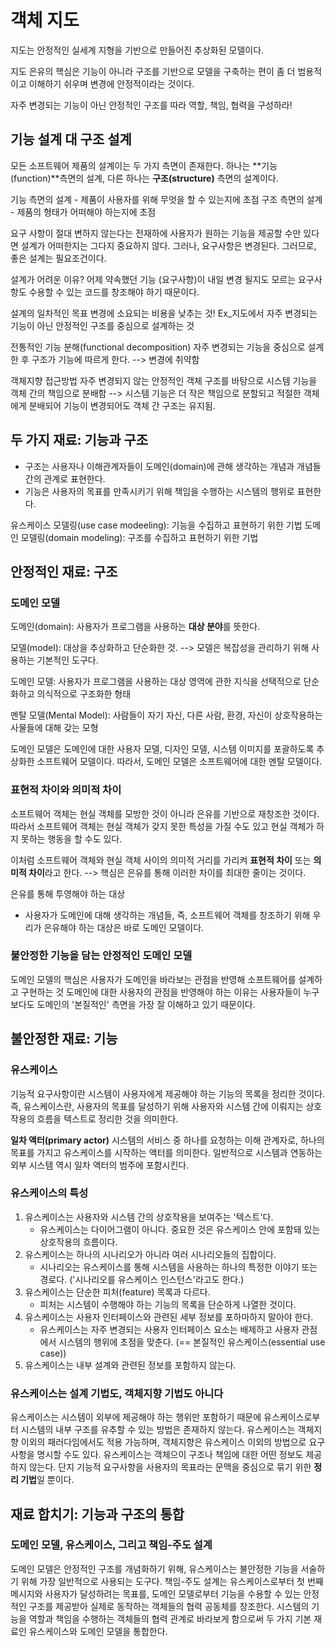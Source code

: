 # 객체 지도

지도는 안정적인 실세계 지형을 기반으로 만들어진 추상화된 모델이다.

지도 은유의 핵심은 기능이 아니라 구조를 기반으로 모델을 구축하는 편이 좀 더 범용적이고 이해하기 쉬우며 변경에 안정적이라는 것이다.

자주 변경되는 기능이 아닌 안정적인 구조를 따라 역할, 책임, 협력을 구성하라!


## 기능 설계 대 구조 설계
모든 소프트웨어 제품의 설계이는 두 가지 측면이 존재한다. 하나는 **기능(function)**측면의 설계, 다른 하나는 **구조(structure)** 측면의 설계이다.

기능 측면의 설계 - 제품이 사용자를 위해 무엇을 할 수 있는지에 초점
구조 측면의 설계 - 제품의 형태가 어떠해야 하는지에 초점

요구 사항이 절대 변하지 않는다는 전재하에 사용자가 원하는 기능을 제공할 수만 있다면 설계가 어떠한지는 그다지 중요하지 않다.
그러나, 요구사항은 변경된다.
그러므로, 좋은 설계는 필요조건이다.

설계가 어려운 이유?
어제 약속했던 기능 (요구사항)이 내일 변경 될지도 모르는 요구사항도 수용할 수 있는 코드를 창조해야 하기 때문이다.

설계의 일차적인 목표
변경에 소요되는 비용을 낮추는 것!
Ex_지도에서 자주 변경되는 기능이 아닌 안정적인 구조를 중심으로 설계하는 것

전통적인 기능 분해(functional decomposition)
자주 변경되는 기능을 중심으로 설계한 후 구조가 기능에 따르게 한다. --> 변경에 취약함

객체지향 접근방법
자주 변경되지 않는 안정적인 객체 구조를 바탕으로 시스템 기능을 객체 간의 책임으로 분배함 --> 시스템 기능은 더 작은 책임으로 분할되고 적절한 객체에게 분배되어 기능이 변경되어도 객체 간 구조는 유지됨.


## 두 가지 재료: 기능과 구조
- 구조는 사용자나 이해관계자들이 도메인(domain)에 관해 생각하는 개념과 개념들 간의 관계로 표현한다.
- 기능은 사용자의 목표를 만족시키기 위해 책임을 수행하는 시스템의 행위로 표현한다.

유스케이스 모델링(use case modeeling): 기능을 수집하고 표현하기 위한 기법
도메인 모델링(domain modeling): 구조를 수집하고 표현하기 위한 기법


## 안정적인 재료: 구조
### 도메인 모델
도메인(domain): 사용자가 프로그램을 사용하는 **대상 분야**를 뜻한다.

모델(model): 대상을 추상화하고 단순화한 것.
--> 모델은 복잡성을 관리하기 위해 사용하는 기본적인 도구다.

도메인 모델: 사용자가 프로그램을 사용하는 대상 영역에 관한 지식을 선택적으로 단순화하고 의식적으로 구조화한 형태

멘탈 모델(Mental Model): 사람들이 자기 자신, 다른 사람, 환경, 자신이 상호작용하는 사물들에 대해 갖는 모형

도메인 모델은 도메인에 대한 사용자 모델, 디자인 모델, 시스템 이미지를 포괄하도록 추상화한 소프트웨어 모델이다.
따라서, 도메인 모델은 소프트웨어에 대한 멘탈 모델이다.


### 표현적 차이와 의미적 차이
소프트웨어 객체는 현실 객체를 모방한 것이 아니라 은유를 기반으로 재창조한 것이다.
따라서 소프트웨어 객체는 현실 객체가 갖지 못한 특성을 가질 수도 있고 현실 객체가 하지 못하는 행동을 할 수도 있다.

이처럼 소프트웨어 객체와 현실 객체 사이의 의미적 거리를 가리켜 **표현적 차이** 또는 **의미적 차이**라고 한다.
--> 핵심은 은유를 통해 이러한 차이를 최대한 줄이는 것이다.

은유를 통해 투영해야 하는 대상
- 사용자가 도메인에 대해 생각하는 개념들, 즉, 소프트웨어 객체를 창조하기 위해 우리가 은유해야 하는 대상은 바로 도메인 모델이다.


### 불안정한 기능을 담는 안정적인 도메인 모델
도메인 모델의 핵심은 사용자가 도메인을 바라보는 관점을 반영해 소프트웨어를 설계하고 구현하는 것
도메인에 대한 사용자의 관점을 반영해야 하는 이유는 사용자들이 누구보다도 도메인의 '본질적인' 측면을 가장 잘 이해하고 있기 때문이다.


## 불안정한 재료: 기능
### 유스케이스
기능적 요구사항이란 시스템이 사용자에게 제공해야 하는 기능의 목록을 정리한 것이다.
즉, 유스케이스란, 사용자의 목표를 달성하기 위해 사용자와 시스템 간에 이뤄지는 상호작용의 흐름을 텍스트로 정리한 것을 의미한다.

**일차 액터(primary actor)**
시스템의 서비스 중 하나를 요청하는 이해 관계자로, 하나의 목표를 가지고 유스케이스를 시작하는 액터를 의미한다. 일반적으로 시스템과 연동하는 외부 시스템 역시 일차 액터의 범주에 포함시킨다.


### 유스케이스의 특성
1. 유스케이스는 사용자와 시스템 간의 상호작용을 보여주는 '텍스트'다.
    - 유스케이스는 다이어그램이 아니다. 중요한 것은 유스케이스 안에 포함돼 있는 상호작용의 흐름이다.
2. 유스케이스는 하나의 시나리오가 아니라 여러 시나리오들의 집합이다.
    - 시나리오는 유스케이스를 통해 시스템을 사용하는 하나의 특정한 이야기 또는 경로다. ('시나리오를 유스케이스 인스턴스'라고도 한다.)
3. 유스케이스는 단순한 피처(feature) 목록과 다르다.
    - 피처는 시스템이 수행해야 하는 기능의 목록을 단순하게 나열한 것이다.
4. 유스케이스는 사용자 인터페이스와 관련된 세부 정보를 포하마하지 말아야 한다.
    - 유스케이스는 자주 변경되는 사용자 인터페이스 요소는 배제하고 사용자 관점에서 시스템의 행위에 초점을 맞춘다. (== 본질적인 유스케이스(essential use case))
5. 유스케이스는 내부 설계와 관련된 정보를 포함하지 않는다.


### 유스케이스는 설계 기법도, 객체지향 기법도 아니다
유스케이스는 시스템이 외부에 제공해야 하는 행위만 포함하기 때문에 유스케이스로부터 시스템의 내부 구조를 유추할 수 있는 방법은 존재하지 않는다.
유스케이스는 객체지향 이외의 패러다임에서도 적용 가능하며, 객체지향은 유스케이스 이외의 방법으로 요구사항을 명시할 수도 있다.
유스케이스는 객체으이 구조나 책임에 대한 어떤 정보도 제공하지 않는다.
단지 기능적 요구사항을 사용자의 목표라는 문맥을 중심으로 묶기 위한 **정리 기법**일 뿐이다.


## 재료 합치기: 기능과 구조의 통합
### 도메인 모델, 유스케이스, 그리고 책임-주도 설계
도메인 모델은 안정적인 구조를 개념화하기 위해, 유스케이스는 불안정한 기능을 서술하기 위해 가장 일반적으로 사용되는 도구다.
책임-주도 설계는 유스케이스로부터 첫 번째 메시지와 사용자가 달성하려는 목표를, 도메인 모델로부터 기능을 수용할 수 있는 안정적인 구조를 제공받아 실제로 동작하는 객체들의 협력 공동체를 창조한다.
시스템의 기능을 역할과 책임을 수행하는 객체들의 협력 관계로 바라보게 함으로써 두 가지 기본 재료인 유스케이스와 도메인 모델을 통합한다.


